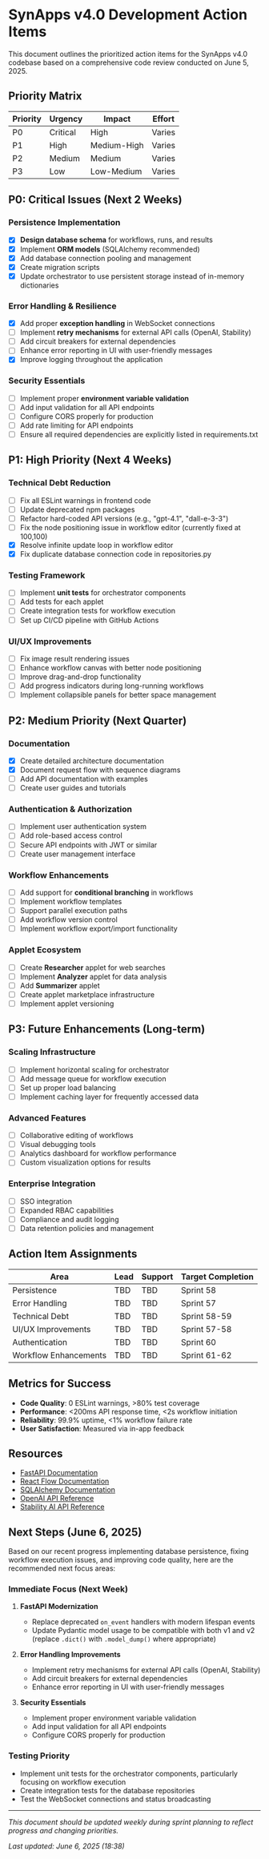 # SynApps v4.0 Development Action Items

This document outlines the prioritized action items for the SynApps v4.0 codebase based on a comprehensive code review conducted on June 5, 2025.

## Priority Matrix

| Priority | Urgency | Impact | Effort |
|----------|---------|--------|--------|
| P0 | Critical | High | Varies |
| P1 | High | Medium-High | Varies |
| P2 | Medium | Medium | Varies |
| P3 | Low | Low-Medium | Varies |

## P0: Critical Issues (Next 2 Weeks)

### Persistence Implementation
- [x] **Design database schema** for workflows, runs, and results
- [x] Implement **ORM models** (SQLAlchemy recommended)
- [x] Add database connection pooling and management
- [x] Create migration scripts
- [x] Update orchestrator to use persistent storage instead of in-memory dictionaries

### Error Handling & Resilience
- [x] Add proper **exception handling** in WebSocket connections
- [ ] Implement **retry mechanisms** for external API calls (OpenAI, Stability)
- [ ] Add circuit breakers for external dependencies
- [ ] Enhance error reporting in UI with user-friendly messages
- [x] Improve logging throughout the application

### Security Essentials
- [ ] Implement proper **environment variable validation**
- [ ] Add input validation for all API endpoints
- [ ] Configure CORS properly for production
- [ ] Add rate limiting for API endpoints
- [ ] Ensure all required dependencies are explicitly listed in requirements.txt

## P1: High Priority (Next 4 Weeks)

### Technical Debt Reduction
- [ ] Fix all ESLint warnings in frontend code
- [ ] Update deprecated npm packages 
- [ ] Refactor hard-coded API versions (e.g., "gpt-4.1", "dall-e-3-3")
- [ ] Fix the node positioning issue in workflow editor (currently fixed at 100,100)
- [x] Resolve infinite update loop in workflow editor
- [x] Fix duplicate database connection code in repositories.py

### Testing Framework
- [ ] Implement **unit tests** for orchestrator components
- [ ] Add tests for each applet
- [ ] Create integration tests for workflow execution
- [ ] Set up CI/CD pipeline with GitHub Actions

### UI/UX Improvements
- [ ] Fix image result rendering issues
- [ ] Enhance workflow canvas with better node positioning
- [ ] Improve drag-and-drop functionality
- [ ] Add progress indicators during long-running workflows
- [ ] Implement collapsible panels for better space management

## P2: Medium Priority (Next Quarter)

### Documentation
- [x] Create detailed architecture documentation
- [x] Document request flow with sequence diagrams
- [ ] Add API documentation with examples
- [ ] Create user guides and tutorials

### Authentication & Authorization
- [ ] Implement user authentication system
- [ ] Add role-based access control
- [ ] Secure API endpoints with JWT or similar
- [ ] Create user management interface

### Workflow Enhancements
- [ ] Add support for **conditional branching** in workflows
- [ ] Implement workflow templates
- [ ] Support parallel execution paths
- [ ] Add workflow version control
- [ ] Implement workflow export/import functionality

### Applet Ecosystem
- [ ] Create **Researcher** applet for web searches
- [ ] Implement **Analyzer** applet for data analysis
- [ ] Add **Summarizer** applet
- [ ] Create applet marketplace infrastructure
- [ ] Implement applet versioning

## P3: Future Enhancements (Long-term)

### Scaling Infrastructure
- [ ] Implement horizontal scaling for orchestrator
- [ ] Add message queue for workflow execution
- [ ] Set up proper load balancing
- [ ] Implement caching layer for frequently accessed data

### Advanced Features
- [ ] Collaborative editing of workflows
- [ ] Visual debugging tools
- [ ] Analytics dashboard for workflow performance
- [ ] Custom visualization options for results

### Enterprise Integration
- [ ] SSO integration
- [ ] Expanded RBAC capabilities
- [ ] Compliance and audit logging
- [ ] Data retention policies and management

## Action Item Assignments

| Area | Lead | Support | Target Completion |
|------|------|---------|-------------------|
| Persistence | TBD | TBD | Sprint 58 |
| Error Handling | TBD | TBD | Sprint 57 |
| Technical Debt | TBD | TBD | Sprint 58-59 |
| UI/UX Improvements | TBD | TBD | Sprint 57-58 |
| Authentication | TBD | TBD | Sprint 60 |
| Workflow Enhancements | TBD | TBD | Sprint 61-62 |

## Metrics for Success

- **Code Quality**: 0 ESLint warnings, >80% test coverage
- **Performance**: <200ms API response time, <2s workflow initiation 
- **Reliability**: 99.9% uptime, <1% workflow failure rate
- **User Satisfaction**: Measured via in-app feedback

## Resources

- [FastAPI Documentation](https://fastapi.tiangolo.com/)
- [React Flow Documentation](https://reactflow.dev/)
- [SQLAlchemy Documentation](https://www.sqlalchemy.org/)
- [OpenAI API Reference](https://platform.openai.com/docs/api-reference)
- [Stability AI API Reference](https://api.stability.ai/docs)

## Next Steps (June 6, 2025)

Based on our recent progress implementing database persistence, fixing workflow execution issues, and improving code quality, here are the recommended next focus areas:

### Immediate Focus (Next Week)
1. **FastAPI Modernization**
   - Replace deprecated `on_event` handlers with modern lifespan events
   - Update Pydantic model usage to be compatible with both v1 and v2 (replace `.dict()` with `.model_dump()` where appropriate)

2. **Error Handling Improvements**
   - Implement retry mechanisms for external API calls (OpenAI, Stability)
   - Add circuit breakers for external dependencies
   - Enhance error reporting in UI with user-friendly messages

3. **Security Essentials**
   - Implement proper environment variable validation
   - Add input validation for all API endpoints
   - Configure CORS properly for production

### Testing Priority
- Implement unit tests for the orchestrator components, particularly focusing on workflow execution
- Create integration tests for the database repositories
- Test the WebSocket connections and status broadcasting

---

*This document should be updated weekly during sprint planning to reflect progress and changing priorities.*

*Last updated: June 6, 2025 (18:38)*

